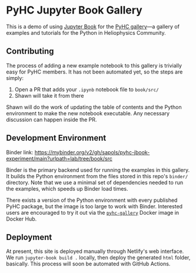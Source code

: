 # PyHC Jupyter Book Gallery

This is a demo of using [Jupyter Book](https://jupyterbook.org/) for the [PyHC gallery](https://heliopython.org/gallery/generated/gallery/index.html)—a gallery of examples and tutorials for the Python in Heliophysics Community.

## Contributing
The process of adding a new example notebook to this gallery is trivially easy for PyHC members. It has not been automated yet, so the steps are simply: 

  1. Open a PR that adds your `.ipynb` notebook file to `book/src/`
  2. Shawn will take it from there

Shawn will do the work of updating the table of contents and the Python environment to make the new notebook executable. Any necessary discussion can happen inside the PR.

## Development Environment

Binder link: https://mybinder.org/v2/gh/sapols/pyhc-jbook-experiment/main?urlpath=lab/tree/book/src

Binder is the primary backend used for running the examples in this gallery. It builds the Python environment from the files stored in this repo's `binder/` directory. Note that we use a minimal set of dependencies needed to run the examples, which speeds up Binder load times. 

There exists a version of the Python environment with every published PyHC package, but the image is too large to work with Binder. Interested users are encouraged to try it out via the [`pyhc-gallery`](https://hub.docker.com/r/spolson/pyhc-gallery) Docker image in Docker Hub.

## Deployment

At present, this site is deployed manually through Netlify's web interface. We run `jupyter-book build .` locally, then deploy the generated `html` folder, basically. This process will soon be automated with GitHub Actions.